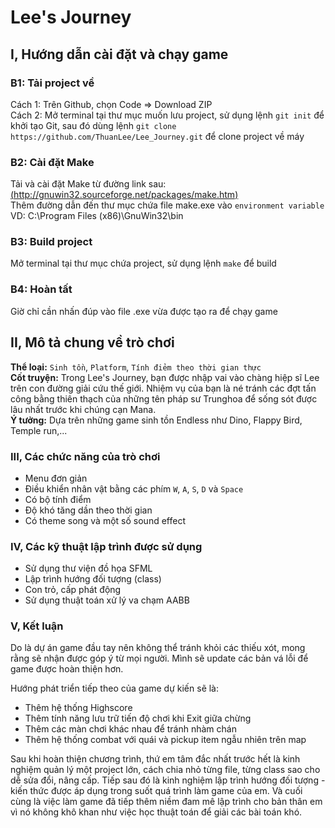 # Lee's Journey

## I, Hướng dẫn cài đặt và chạy game
  ### B1: Tải project về
  Cách 1: Trên Github, chọn Code => Download ZIP  
  Cách 2: Mở terminal tại thư mục muốn lưu project, sử dụng lệnh `git init` để khởi tạo Git, sau đó dùng lệnh `git clone https://github.com/ThuanLee/Lee_Journey.git` để clone project về máy  
  ### B2: Cài đặt Make
  Tải và cài đặt Make từ đường link sau: [(http://gnuwin32.sourceforge.net/packages/make.htm)](http://gnuwin32.sourceforge.net/packages/make.htm)  
  Thêm đường dẫn đến thư mục chứa file make.exe vào `environment variable`
  VD: C:\Program Files (x86)\GnuWin32\bin 
  ### B3: Build project
  Mở terminal tại thư mục chứa project, sử dụng lệnh `make` để build  
  ### B4: Hoàn tất
  Giờ chỉ cần nhấn đúp vào file .exe vừa được tạo ra để chạy game  
  
## II, Mô tả chung về trò chơi
  **Thể loại:** `Sinh tồn`, `Platform`, `Tính điẻm theo thời gian thực`  
  **Cốt truyện:** Trong Lee's Journey, bạn được nhập vai vào chàng hiệp sĩ Lee trên con đường giải cứu thế giới. Nhiệm vụ của bạn là né tránh các đợt tấn công bằng thiên thạch của những tên pháp sư Trunghoa để sống sót được lâu nhất trước khi chúng cạn Mana.  
  **Ý tưởng:** Dựa trên những game sinh tồn Endless như Dino, Flappy Bird, Temple run,...  

### III, Các chức năng của trò chơi
  - Menu đơn giản
  - Điều khiển nhân vật bằng các phím `W`, `A`, `S`, `D` và `Space`
  - Có bộ tính điểm
  - Độ khó tăng dần theo thời gian
  - Có theme song và một số sound effect
    
### IV, Các kỹ thuật lập trình được sử dụng
  - Sử dụng thư viện đồ họa SFML
  - Lập trình hướng đối tượng (class)
  - Con trỏ, cấp phát động
  - Sử dụng thuật toán xử lý va chạm AABB  

### V, Kết luận
  Do là dự án game đầu tay nên không thể tránh khỏi các thiếu xót, mong rằng sẽ nhận được góp ý từ mọi người. Mình sẽ update các bản vá lỗi để game được hoàn thiện hơn.  
  
  Hướng phát triển tiếp theo của game dự kiến sẽ là:
  - Thêm hệ thống Highscore
  - Thêm tính năng lưu trữ tiến độ chơi khi Exit giữa chừng
  - Thêm các màn chơi khác nhau để tránh nhàm chán
  - Thêm hệ thống combat với quái và pickup item ngẫu nhiên trên map  
 
Sau khi hoàn thiện chương trình, thứ em tâm đắc nhất trước hết là kinh nghiệm quản lý một project lớn, cách chia nhỏ từng file, từng class sao cho dễ sửa đổi, nâng  cấp. Tiếp sau đó là kinh nghiệm lập trình hướng đối tượng - kiến thức được áp dụng trong suốt quá trình làm game của em. Và cuối cùng là việc làm game đã tiếp thêm niềm đam mê lập trình cho bản thân em vì nó không khô khan như việc học thuật toán để giải các bài toán khó.

